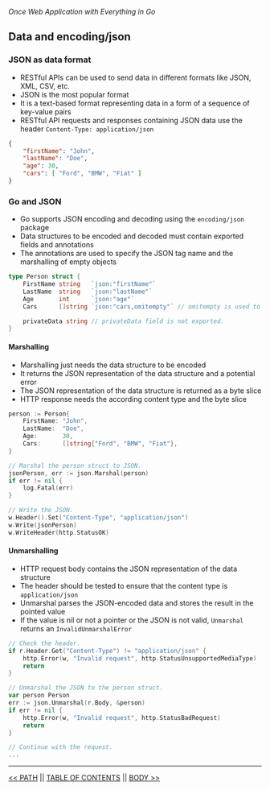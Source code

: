*Once Web Application with Everything in Go*

## Data and encoding/json

### JSON as data format

* RESTful APIs can be used to send data in different formats like JSON, XML, CSV, etc.
* JSON is the most popular format
* It is a text-based format representing data in a form of a sequence of key-value pairs
* RESTful API requests and responses containing JSON data use the header `Content-Type: application/json`

```json
{
    "firstName": "John",
    "lastName": "Doe",
    "age": 30,
    "cars": [ "Ford", "BMW", "Fiat" ]
}
```

### Go and JSON

* Go supports JSON encoding and decoding using the `encoding/json` package
* Data structures to be encoded and decoded must contain exported fields and annotations
* The annotations are used to specify the JSON tag name and the marshalling of empty objects

```go
type Person struct {
    FirstName string   `json:"firstName"`
    LastName  string   `json:"lastName"`
    Age       int      `json:"age"`
    Cars      []string `json:"cars,omitempty"` // omitempty is used to omit the field if it is empty.

    privateData string // privateData field is not exported.
}
```

#### Marshalling

* Marshalling just needs the data structure to be encoded
* It returns the JSON representation of the data structure and a potential error
* The JSON representation of the data structure is returned as a byte slice
* HTTP response needs the according content type and the byte slice

```go
person := Person{
    FirstName: "John",
    LastName:  "Doe",
    Age:       30,
    Cars:      []string{"Ford", "BMW", "Fiat"},
}

// Marshal the person struct to JSON.
jsonPerson, err := json.Marshal(person)
if err != nil {
    log.Fatal(err)
}

// Write the JSON.
w.Header().Set("Content-Type", "application/json")
w.Write(jsonPerson)
w.WriteHeader(http.StatusOK)
```

#### Unmarshalling

* HTTP request body contains the JSON representation of the data structure
* The header should be tested to ensure that the content type is `application/json`
* Unmarshal parses the JSON-encoded data and stores the result in the pointed value
* If the value is nil or not a pointer or the JSON is not valid, `Unmarshal` returns an `InvalidUnmarshalError`

```go
// Check the header.
if r.Header.Get("Content-Type") != "application/json" {
    http.Error(w, "Invalid request", http.StatusUnsupportedMediaType)
    return
}

// Unmarshal the JSON to the person struct.
var person Person
err := json.Unmarshal(r.Body, &person)
if err != nil {
    http.Error(w, "Invalid request", http.StatusBadRequest)
    return
}

// Continue with the request.
...
``` 

---

[<< PATH](path.md) || [TABLE OF CONTENTS](../README.md) || [BODY >>](body.md)
